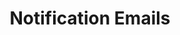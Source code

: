 ---
layout: default
title: Notification Emails
nav_order: 10
description: 
has_children: true
permalink: 

---